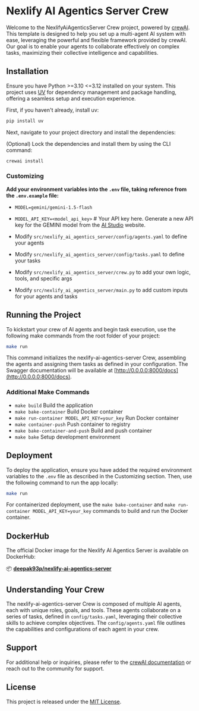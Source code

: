 # Nexlify AI Agentics Server Crew

Welcome to the NexlifyAiAgenticsServer Crew project, powered by [crewAI](https://crewai.com). This template is designed to help you set up a multi-agent AI system with ease, leveraging the powerful and flexible framework provided by crewAI. Our goal is to enable your agents to collaborate effectively on complex tasks, maximizing their collective intelligence and capabilities.

## Installation

Ensure you have Python >=3.10 <=3.12 installed on your system. This project uses [UV](https://docs.astral.sh/uv/) for dependency management and package handling, offering a seamless setup and execution experience.

First, if you haven't already, install uv: 

```bash
pip install uv
```

Next, navigate to your project directory and install the dependencies:

(Optional) Lock the dependencies and install them by using the CLI command:
```bash
crewai install
```

### Customizing

**Add your environment variables into the `.env` file, taking reference from the `.env.example` file:**

- `MODEL=gemini/gemini-1.5-flash`
- `MODEL_API_KEY=<model_api_key>` # Your API key here. Generate a new API key for the GEMINI model from the [AI Studio](https://aistudio.google.com/app/apikey) website.

- Modify `src/nexlify_ai_agentics_server/config/agents.yaml` to define your agents
- Modify `src/nexlify_ai_agentics_server/config/tasks.yaml` to define your tasks
- Modify `src/nexlify_ai_agentics_server/crew.py` to add your own logic, tools, and specific args
- Modify `src/nexlify_ai_agentics_server/main.py` to add custom inputs for your agents and tasks

## Running the Project

To kickstart your crew of AI agents and begin task execution, use the following make commands from the root folder of your project:

```bash
make run
```

This command initializes the nexlify-ai-agentics-server Crew, assembling the agents and assigning them tasks as defined in your configuration. The Swagger documentation will be available at [http://0.0.0.0:8000/docs](http://0.0.0.0:8000/docs).

### Additional Make Commands

- `make build`                          Build the application
- `make bake-container`                 Build Docker container
- `make run-container MODEL_API_KEY=your_key`  Run Docker container
- `make container-push`                 Push container to registry
- `make bake-container-and-push`        Build and push container
- `make bake`                           Setup development environment

## Deployment

To deploy the application, ensure you have added the required environment variables to the `.env` file as described in the Customizing section. Then, use the following command to run the app locally:

```bash
make run
```

For containerized deployment, use the `make bake-container` and `make run-container MODEL_API_KEY=your_key` commands to build and run the Docker container.

## DockerHub

The official Docker image for the Nexlify AI Agentics Server is available on DockerHub:

📦 **[deepak93p/nexlify-ai-agentics-server](https://hub.docker.com/r/deepak93p/nexlify-ai-agentics-server)**

## Understanding Your Crew

The nexlify-ai-agentics-server Crew is composed of multiple AI agents, each with unique roles, goals, and tools. These agents collaborate on a series of tasks, defined in `config/tasks.yaml`, leveraging their collective skills to achieve complex objectives. The `config/agents.yaml` file outlines the capabilities and configurations of each agent in your crew.

## Support

For additional help or inquiries, please refer to the [crewAI documentation](https://crewai.com) or reach out to the community for support.

## License

This project is released under the [MIT License](../LICENSE).